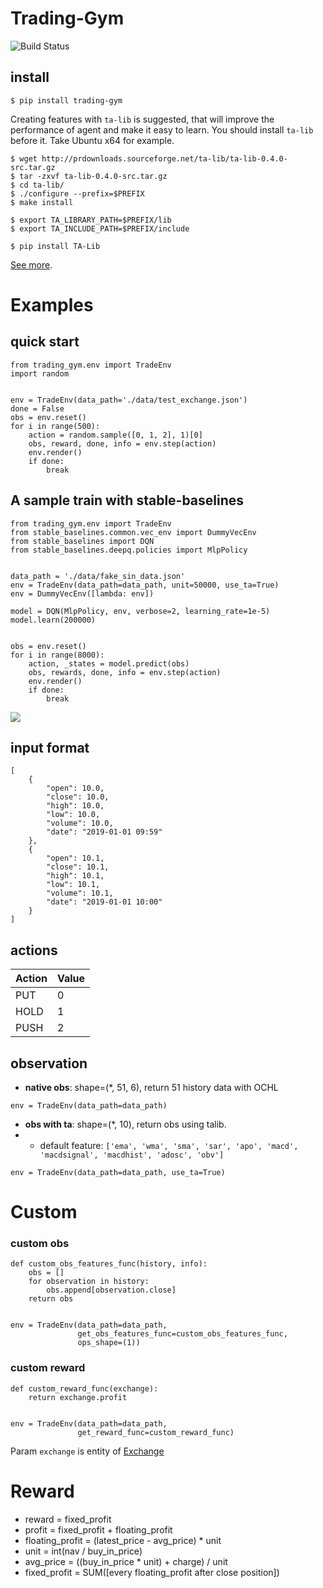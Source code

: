 # Trading-Gym


![Build Status](https://travis-ci.org/mymusise/Trading-Gym.svg?branch=master)


## install 

```
$ pip install trading-gym
```
Creating features with `ta-lib` is suggested, that will improve the performance of agent and make it easy to learn. You should install `ta-lib` before it. Take Ubuntu x64 for example.
```
$ wget http://prdownloads.sourceforge.net/ta-lib/ta-lib-0.4.0-src.tar.gz 
$ tar -zxvf ta-lib-0.4.0-src.tar.gz
$ cd ta-lib/
$ ./configure --prefix=$PREFIX
$ make install

$ export TA_LIBRARY_PATH=$PREFIX/lib
$ export TA_INCLUDE_PATH=$PREFIX/include

$ pip install TA-Lib
```
[See more](https://github.com/mrjbq7/ta-lib).


# Examples



## quick start

```
from trading_gym.env import TradeEnv
import random


env = TradeEnv(data_path='./data/test_exchange.json')
done = False
obs = env.reset()
for i in range(500):
    action = random.sample([0, 1, 2], 1)[0]
    obs, reward, done, info = env.step(action)
    env.render()
    if done:
        break
```

## A sample train with stable-baselines

```
from trading_gym.env import TradeEnv
from stable_baselines.common.vec_env import DummyVecEnv
from stable_baselines import DQN
from stable_baselines.deepq.policies import MlpPolicy


data_path = './data/fake_sin_data.json'
env = TradeEnv(data_path=data_path, unit=50000, use_ta=True)
env = DummyVecEnv([lambda: env])

model = DQN(MlpPolicy, env, verbose=2, learning_rate=1e-5)
model.learn(200000)


obs = env.reset()
for i in range(8000):
    action, _states = model.predict(obs)
    obs, rewards, done, info = env.step(action)
    env.render()
    if done:
        break
```

![](https://media.giphy.com/media/4HmjUuzwQytXhDEXYX/giphy.gif)


## input format

```
[
    {
        "open": 10.0,
        "close": 10.0,
        "high": 10.0,
        "low": 10.0,
        "volume": 10.0,
        "date": "2019-01-01 09:59"
    },
    {
        "open": 10.1,
        "close": 10.1,
        "high": 10.1,
        "low": 10.1,
        "volume": 10.1,
        "date": "2019-01-01 10:00"
    }
]
```


## actions

| Action | Value |
| ------ | ----- |
| PUT    | 0     |
| HOLD   | 1     |
| PUSH   | 2     |



## observation

- **native obs**: shape=(*, 51, 6), return 51 history data with OCHL
```
env = TradeEnv(data_path=data_path)
```

- **obs with ta**: shape=(*, 10), return obs using talib.
- - default feature: `['ema', 'wma', 'sma', 'sar', 'apo', 'macd', 'macdsignal', 'macdhist', 'adosc', 'obv']`
```
env = TradeEnv(data_path=data_path, use_ta=True)
```


# Custom

### **custom obs**
```
def custom_obs_features_func(history, info):
    obs = []
    for observation in history:
        obs.append[observation.close]
    return obs


env = TradeEnv(data_path=data_path,
               get_obs_features_func=custom_obs_features_func,
               ops_shape=(1))
```

### **custom reward**
```
def custom_reward_func(exchange):
    return exchange.profit


env = TradeEnv(data_path=data_path,
               get_reward_func=custom_reward_func)
```
Param `exchange` is entity of [Exchange](docs/exchange.md)


# Reward
- reward = fixed_profit
- profit = fixed_profit + floating_profit
- floating_profit = (latest_price - avg_price) * unit
- unit = int(nav / buy_in_price)
- avg_price = ((buy_in_price * unit) + charge) / unit
- fixed_profit = SUM([every floating_profit after close position])
